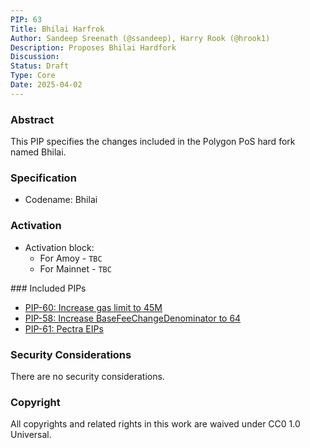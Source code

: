 ```yaml
---
PIP: 63
Title: Bhilai Harfrok
Author: Sandeep Sreenath (@ssandeep), Harry Rook (@hrook1)
Description: Proposes Bhilai Hardfork 
Discussion: 
Status: Draft
Type: Core
Date: 2025-04-02
---
```


### Abstract
This PIP specifies the changes included in the Polygon PoS hard fork named Bhilai.

### Specification

* Codename: Bhilai 

### Activation

- Activation block:
  * For Amoy - `TBC`
  * For Mainnet - `TBC`

### Included PIPs
* [PIP-60: Increase gas limit to 45M](https://github.com/maticnetwork/Polygon-Improvement-Proposals/blob/main/PIPs/PIP-60.md)
* [PIP-58: Increase BaseFeeChangeDenominator to 64](https://github.com/maticnetwork/Polygon-Improvement-Proposals/blob/main/PIPs/PIP-58.md)
* [PIP-61: Pectra EIPs](https://github.com/maticnetwork/Polygon-Improvement-Proposals/blob/main/PIPs/PIP-61.md)

### Security Considerations 
There are no security considerations. 

### Copyright
All copyrights and related rights in this work are waived under CC0 1.0 Universal.
